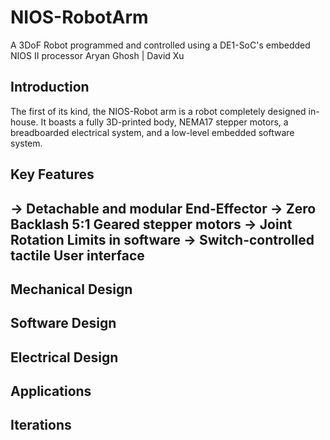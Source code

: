 # NIOS-RobotArm
A 3DoF Robot programmed and controlled using a DE1-SoC's embedded NIOS II processor
Aryan Ghosh | David Xu

## Introduction 
The first of its kind, the NIOS-Robot arm is a robot completely designed in-house. It boasts a fully 3D-printed body, NEMA17 stepper motors, a breadboarded electrical system, and a low-level embedded software system.

## Key Features
-> Detachable and modular End-Effector
-> Zero Backlash 5:1 Geared stepper motors
-> Joint Rotation Limits in software
-> Switch-controlled tactile User interface
-
## Mechanical Design

## Software Design

## Electrical Design

## Applications

## Iterations

